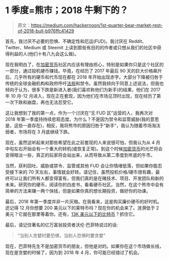 # 1 季度=熊市；2018 牛剩下的？

> 原文：<https://medium.com/hackernoon/1st-quarter-bear-market-rest-of-2018-bull-b976ffc41429>

首先，我讨厌不必要的恐惧、不确定性和厄运(FUD)。我讨厌在 Reddit、Twitter、Medium 或 Steemit 上读到那些有目的的作者或只想从我们的社区中获得利益的人(他们十有八九会这么做)。

现在我明白了，在[加密货币](http://www.themousereport.com/)社区内应该有理由担心，特别是如果你只是这个社区的一部分，通过投机硬币赚钱。毕竟，在经历了 2017 年最后 90 天的巨大价格飙升后，几乎所有的硬币和代币现在都在 2018 年开始出现赤字。大部分下降被归咎于传统的全球金融机构和政府呼吁[法规](https://www.marketwatch.com/story/heres-how-the-us-and-the-world-are-regulating-bitcoin-and-cryptocurrency-2017-12-18)和禁令。虽然我倾向于同意上述说法，但我也倾向于认为，很多下跌是新进入者(我们喜欢称他们为新手)的结果，他们在 2017 年 10 月-12 月进入，现在正在套现，因为他们在市场见顶时出现，现在经历了第一次下跌和崩盘，再也无法忍受它。

这让我想到了我的第一点，作为一个讨厌在“无 FUD 区”运营的人，我再次对 2018 年第一季度持持续悲观态度。为什么？不是因为禁令和监管威胁(我的意思是，这些一直存在)，相反，我将熊市的原因归咎于“新手”，我认为随着市场淘汰弱者，市场将在 3 月底继续下跌。

现在，虽然这听起来对那些希望在此之前套现的人来说很可怕，但我认为从 4 月中旬左右开始会有一个重大的转机(或恢复正常)。到这个时候[加密货币](https://hackernoon.com/tagged/cryptocurrency)的光芒将会变得暗淡一些，真正的玩家将会站出来，从而导致从第二季度到年底的牛市。

当然，获利回吐、威胁或禁令、监管或其他 FUD 会让你情绪低落，但如果你能忍受接下来的 70 天左右，事情就会好转。请记住，虽然投机价格/硬币很有趣，最终可以让我们所有人都变得富有，但我们真的是在赌技术、项目、开发团队和新的未来。研究你的硬币，阅读你的白皮书，看看硬币社区。当然，在这个熊市中会有简单的方法来赚一两个快钱，但是如果你真的想长期投资，做好你的功课。

最后，2018 年第一季度并非一片灰暗。在我看来，这是购买廉价硬币的好时机。还记得 12 月你想要 200 美元以下的莱特币吗？现在你的机会来了。涟漪低于 2 美元？它就在那里等着你。还有，[13K 美元以下的比特币](https://hackernoon.com/tagged/bitcoin)？抓住它。

最后，请记住著名的亿万富翁投资者沃伦·巴菲特说过的话:

> “当别人贪婪时要恐惧，当别人恐惧时要贪婪”

现在，巴菲特先生不是加密货币的朋友，但他是对的。如果你在这个市场做长线，现在是贪婪的时候了，因为到 2018 年 4 月，你可能已经错过了机会。